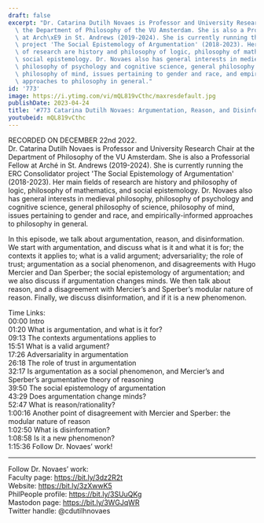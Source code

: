 ```yaml
---
draft: false
excerpt: "Dr. Catarina Dutilh Novaes is Professor and University Research Chair at\
  \ the Department of Philosophy of the VU Amsterdam. She is also a Professorial Fellow\
  \ at Arch\xE9 in St. Andrews (2019-2024). She is currently running the ERC Consolidator\
  \ project 'The Social Epistemology of Argumentation' (2018-2023). Her main fields\
  \ of research are history and philosophy of logic, philosophy of mathematics, and\
  \ social epistemology. Dr. Novaes also has general interests in medieval philosophy,\
  \ philosophy of psychology and cognitive science, general philosophy of science,\
  \ philosophy of mind, issues pertaining to gender and race, and empirically-informed\
  \ approaches to philosophy in general."
id: '773'
image: https://i.ytimg.com/vi/mQL819vCthc/maxresdefault.jpg
publishDate: 2023-04-24
title: '#773 Catarina Dutilh Novaes: Argumentation, Reason, and Disinformation'
youtubeid: mQL819vCthc
---
```

RECORDED ON DECEMBER 22nd 2022.  
Dr. Catarina Dutilh Novaes is Professor and University Research Chair at the Department of Philosophy of the VU Amsterdam. She is also a Professorial Fellow at Arché in St. Andrews (2019-2024). She is currently running the ERC Consolidator project 'The Social Epistemology of Argumentation' (2018-2023). Her main fields of research are history and philosophy of logic, philosophy of mathematics, and social epistemology. Dr. Novaes also has general interests in medieval philosophy, philosophy of psychology and cognitive science, general philosophy of science, philosophy of mind, issues pertaining to gender and race, and empirically-informed approaches to philosophy in general.

In this episode, we talk about argumentation, reason, and disinformation. We start with argumentation, and discuss what is it and what it is for; the contexts it applies to; what is a valid argument; adversariality; the role of trust; argumentation as a social phenomenon, and disagreements with Hugo Mercier and Dan Sperber; the social epistemology of argumentation; and we also discuss if argumentation changes minds. We then talk about reason, and a disagreement with Mercier’s and Sperber’s modular nature of reason. Finally, we discuss disinformation, and if it is a new phenomenon.

Time Links:  
00:00 Intro  
01:20  What is argumentation, and what is it for?  
09:13  The contexts argumentations applies to  
15:51  What is a valid argument?  
17:26  Adversariality in argumentation  
26:18  The role of trust in argumentation  
32:17  Is argumentation as a social phenomenon, and Mercier’s and Sperber’s argumentative theory of reasoning  
39:50  The social epistemology of argumentation  
43:29  Does argumentation change minds?  
52:47  What is reason/rationality?  
1:00:16  Another point of disagreement with Mercier and Sperber: the modular nature of reason  
1:02:50  What is disinformation?  
1:08:58  Is it a new phenomenon?  
1:15:36  Follow Dr. Novaes’ work!

---

Follow Dr. Novaes’ work:  
Faculty page: https://bit.ly/3dz2R2t  
Website: https://bit.ly/3zXwwK5  
PhilPeople profile: https://bit.ly/3SUuQKg  
Mastodon page: https://bit.ly/3WGJqWR  
Twitter handle: @cdutilhnovaes
